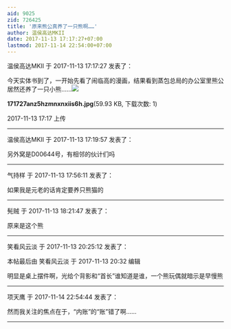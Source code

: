 ```yaml
---
aid: 9025
zid: 726425
title: '原来熊公真养了一只熊啊……'
author: 温侯高达MKII
date: 2017-11-13 17:17:27+07:00
lastmod: 2017-11-14 22:54:00+07:00
---
```


温侯高达MKII 于 2017-11-13 17:17:27 发表了：

今天实体书到了，一开始先看了闹临高的漫画，结果看到蒸包总局的办公室里熊公居然还养了一只小熊……![](https://cdn.jsdelivr.net/gh/lzjluzijie/beichao@main/img/171727anz5hzmnxnxiis6h.jpg)



**171727anz5hzmnxnxiis6h.jpg**(59.93 KB, 下载次数: 1)



2017-11-13 17:17 上传

---------

温侯高达MKII 于 2017-11-13 17:19:57 发表了：

另外窝是D00644号，有相邻的伙计们吗

---------

气持样 于 2017-11-13 17:56:11 发表了：

如果我是元老的话肯定要养只熊猫的

---------

髡贼 于 2017-11-13 18:21:47 发表了：

原来是这个熊

---------

笑看风云淡 于 2017-11-13 20:25:12 发表了：

本帖最后由 笑看风云淡 于 2017-11-13 20:32 编辑 

明显是桌上摆件啊，光给个背影和“首长”谁知道是谁，一个熊玩偶就暗示是早慢熊

---------

项天鹰 于 2017-11-14 22:54:44 发表了：

然而我关注的焦点在于，“内账”的“账”错了啊……

---------

